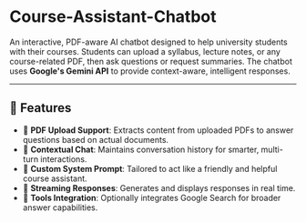# Course-Assistant-Chatbot

An interactive, PDF-aware AI chatbot designed to help university students with their courses. Students can upload a syllabus, lecture notes, or any course-related PDF, then ask questions or request summaries. The chatbot uses **Google's Gemini API** to provide context-aware, intelligent responses.

---

## 🚀 Features

- 📄 **PDF Upload Support**: Extracts content from uploaded PDFs to answer questions based on actual documents.
- 💬 **Contextual Chat**: Maintains conversation history for smarter, multi-turn interactions.
- 🧠 **Custom System Prompt**: Tailored to act like a friendly and helpful course assistant.
- 🔄 **Streaming Responses**: Generates and displays responses in real time.
- 🧪 **Tools Integration**: Optionally integrates Google Search for broader answer capabilities.

